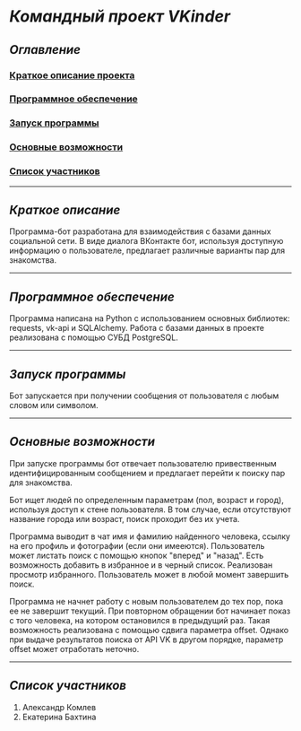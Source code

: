 # ***Командный проект VKinder***

## ***Оглавление***
### [Краткое описание проекта](#описание) 
### [Программное обеспечение](#по)
### [Запуск программы](#запуск)
### [Основные возможности](#возможности)
### [Список участников](#участники)
___
<a name="описание"></a>
## ***Краткое описание***
Программа-бот разработана для взаимодействия с базами данных социальной сети. В виде диалога ВКонтакте бот,
используя доступную информацию о пользователе, предлагает различные варианты пар для знакомства.
___
<a name="по"></a>
## ***Программное обеспечение***
Программа написана на Python с использованием основных библиотек: requests, vk-api и SQLAlchemy. Работа с базами данных в проекте реализована
с помощью СУБД PostgreSQL.
___
<a name="запуск"></a>
## ***Запуск программы***
Бот запускается при получении сообщения от пользователя с любым словом или символом. 
___
<a name="возможности"></a>
## ***Основные возможности***
При запуске программы бот отвечает пользователю привественным идентифицированным сообщением и предлагает перейти к поиску пар для знакомства.

Бот ищет людей по определенным параметрам (пол, возраст и город), используя доступ к стене пользователя. В том случае,
если отсутствуют название города или возраст, поиск проходит без их учета.

Программа выводит в чат имя и фамилию найденного человека, ссылку на его профиль и фотографии (если они имееются). 
Пользователь может листать поиск с помощью кнопок "вперед" и "назад". Есть возможность добавить в избранное и в черный список. Реализован просмотр
избранного. Пользователь может в любой момент завершить поиск.

Программа не начнет работу с новым пользователем до тех пор, пока ее не завершит текущий. При повторном обращении бот начинает показ 
с того человека, на котором остановился в предыдущий раз. Такая возможность реализована с помощью сдвига параметра offset. Однако при выдаче результатов поиска
от API VK в другом порядке, параметр offset может отработать неточно.
___
<a name="участники"></a>
## ***Список участников***
1. Александр Комлев
2. Екатерина Бахтина









